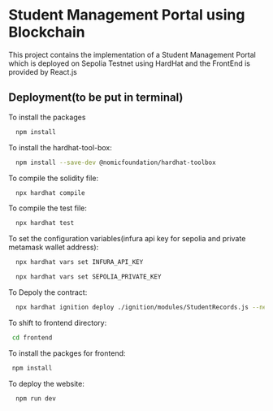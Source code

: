 
# Student Management Portal using Blockchain

This project contains the implementation of a Student Management Portal which is deployed on Sepolia Testnet using HardHat and the FrontEnd is provided by React.js





## Deployment(to be put in terminal)

To install the packages

```bash
  npm install
```

To install the hardhat-tool-box:

```bash
  npm install --save-dev @nomicfoundation/hardhat-toolbox
```

To compile the solidity file:

```bash
  npx hardhat compile
```
To compile the test file:

```bash
  npx hardhat test
```
To set the configuration variables(infura api key for sepolia and private metamask wallet address):

```bash
  npx hardhat vars set INFURA_API_KEY
```
```bash
  npx hardhat vars set SEPOLIA_PRIVATE_KEY
```
To Depoly the contract:

```bash
  npx hardhat ignition deploy ./ignition/modules/StudentRecords.js --network sepolia
```
To shift to frontend directory:

```bash
 cd frontend
```
To install the packges for frontend:

```bash
 npm install
```
To deploy the website:

```bash
  npm run dev
```